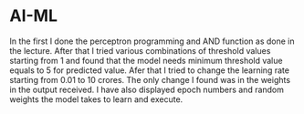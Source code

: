 # AI-ML
In the first I done the perceptron programming and AND function as done in the lecture.
After that I tried various combinations of threshold values starting from 1 and found that the model needs minimum threshold value equals to 5 for predicted value.
Afer that I tried to change the learning rate starting from 0.01 to 10 crores. The only change I found was in the weights in the output received.
I have also displayed epoch numbers and random weights the model takes to learn and execute.
